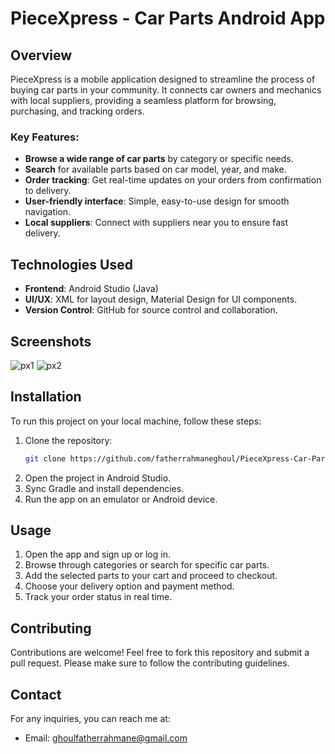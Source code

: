 
# PieceXpress - Car Parts Android App

## Overview
PieceXpress is a mobile application designed to streamline the process of buying car parts in your community. It connects car owners and mechanics with local suppliers, providing a seamless platform for browsing, purchasing, and tracking orders.

### Key Features:
- **Browse a wide range of car parts** by category or specific needs.
- **Search** for available parts based on car model, year, and make.
- **Order tracking**: Get real-time updates on your orders from confirmation to delivery.
- **User-friendly interface**: Simple, easy-to-use design for smooth navigation.
- **Local suppliers**: Connect with suppliers near you to ensure fast delivery.

## Technologies Used
- **Frontend**: Android Studio (Java)
- **UI/UX**: XML for layout design, Material Design for UI components.
- **Version Control**: GitHub for source control and collaboration.

## Screenshots
![px1](https://github.com/user-attachments/assets/6c62b4b2-893d-4aad-b9a8-ed94665c5b7b)
![px2](https://github.com/user-attachments/assets/d30c0e7d-7148-4263-a5b0-f6c64a59b835)


## Installation
To run this project on your local machine, follow these steps:

1. Clone the repository:
   ```bash
   git clone https://github.com/fatherrahmaneghoul/PieceXpress-Car-Parts-Android-App.git
   ```
2. Open the project in Android Studio.
3. Sync Gradle and install dependencies.
4. Run the app on an emulator or Android device.

## Usage
1. Open the app and sign up or log in.
2. Browse through categories or search for specific car parts.
3. Add the selected parts to your cart and proceed to checkout.
4. Choose your delivery option and payment method.
5. Track your order status in real time.

## Contributing
Contributions are welcome! Feel free to fork this repository and submit a pull request. Please make sure to follow the contributing guidelines.

## Contact
For any inquiries, you can reach me at:
- Email: [ghoulfatherrahmane@gmail.com](mailto:ghoulfatherrahmane@gmail.com)

